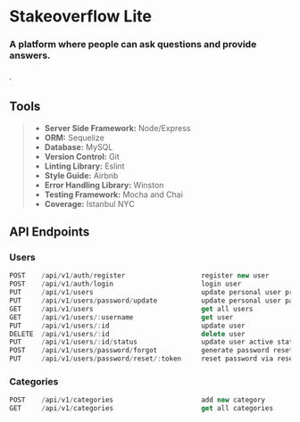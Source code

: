 # Stakeoverflow Lite 
### A platform where people can ask questions and provide answers.
###### . 

## Tools
>+ __Server Side Framework:__ Node/Express
>+ __ORM:__ Sequelize
>+ __Database:__ MySQL
>+ __Version Control:__ Git
>+ __Linting Library:__ Eslint
>+ __Style Guide:__ Airbnb
>+ __Error Handling Library:__ Winston
>+ __Testing Framework:__ Mocha​ and Chai
>+ __Coverage:__ Istanbul NYC

## API Endpoints
### Users
``` js
POST    /api/v1/auth/register                   register new user
POST    /api/v1/auth/login                      login user
PUT     /api/v1/users                           update personal user profile
PUT     /api/v1/users/password/update           update personal user password
GET     /api/v1/users                           get all users
GET     /api/v1/users/:username                 get user
PUT     /api/v1/users/:id                       update user
DELETE  /api/v1/users/:id                       delete user
PUT     /api/v1/users/:id/status                update user active status
POST    /api/v1/users/password/forgot           generate password reset token
PUT     /api/v1/users/password/reset/:token     reset password via reset link
```

### Categories
``` js
POST    /api/v1/categories                      add new category
GET     /api/v1/categories                      get all categories
```